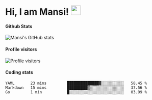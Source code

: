# Hi, I am Mansi! <img src="https://user-images.githubusercontent.com/1303154/88677602-1635ba80-d120-11ea-84d8-d263ba5fc3c0.gif" width="30px">

#### Github Stats

![Mansi's GitHub stats](https://github-readme-stats.vercel.app/api?username=mansikulkarni96&theme=tokyonight&count_private=true&show_icons=true&hide=contribs)

#### Profile visitors

![Profile visitors](https://visitor-badge.glitch.me/badge?page_id=page.id&left_color=grey&right_color=blue)

#### Coding stats

<!--START_SECTION:waka-->

```text
YAML       23 mins         ██████████████▓░░░░░░░░░░   58.45 %
Markdown   15 mins         █████████▒░░░░░░░░░░░░░░░   37.56 %
Go         1 min           █░░░░░░░░░░░░░░░░░░░░░░░░   03.99 %
```

<!--END_SECTION:waka-->
